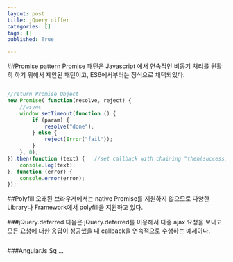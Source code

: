 ```yaml
---
layout: post
title: jQuery differ
categories: []
tags: []
published: True

---
```


##Promise pattern
Promise 패턴은 Javascript 에서 연속적인 비동기 처리를 원활히 하기 위해서 제안된 패턴이고, ES6에서부터는 정식으로 채택되었다. 

```js

//return Promise Object
new Promise( function(resolve, reject) {
    //async
    window.setTimeout(function () {
        if (param) {
            resolve("done");
        } else {
            reject(Error("fail"));
        }
    }, 0);
}).then(function (text) {   //set callback with chaining "then(success, error)""
    console.log(text);
}, function (error) {
    console.error(error);
});
```

##Polyfill
오래된 브라우저에서는 native Promise를 지원하지 않으므로 다양한 Library나 Framework에서 polyfill을 지원하고 있다.

###jQuery.deferred
다음은 jQuery.deferred를 이용해서 다중 ajax 요청을 보내고 모든 요청에 대한 응답이 성공했을 때 callback을 연속적으로 수행하는 예제이다.

```js

```

###AngularJs $q
...